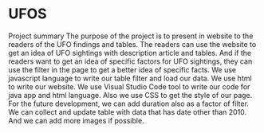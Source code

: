 # UFOS
Project summary
The purpose of the project is to present in website to the readers of the UFO findings and tables. The readers can use the website to get an idea of UFO sightings with description article and tables. And if the readers want to get an idea of specific factors for UFO sightings, they can use the filter in the page to get a better idea of specific facts.
We use javascript language to write our table filter and load our data. We use html to write our website. We use Visual Studio Code tool to write our code for java app and html language. Also we use CSS to get the style of our page.
For the future development, we can add duration also as a factor of filter. We can collect and update table with data that has date other than 2010. And we can add more images if possible. 
